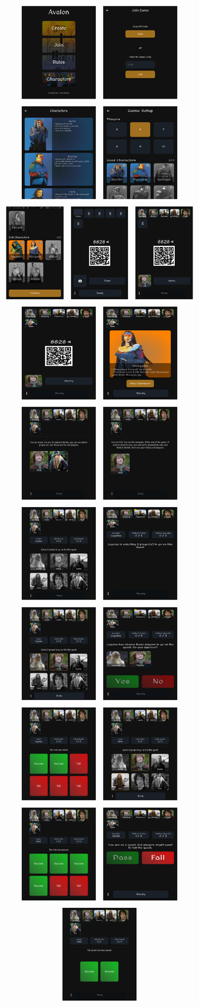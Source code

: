<div style="width: 100%; display: flex; flex-direction: row; flex-wrap: wrap; gap: 20px; justify-content: center; align-items: center;">
  <img src="/screenshots/1.png" style="display: flex; flex: 1; max-width: 200px; height: 250px;">
  <img src="/screenshots/2.png" style="display: flex; flex: 1; max-width: 200px; height: 250px;">
  <img src="/screenshots/3.png" style="display: flex; flex: 1; max-width: 200px; height: 250px;">
  <img src="/screenshots/4.png" style="display: flex; flex: 1; max-width: 200px; height: 250px;">
  <img src="/screenshots/5.png" style="display: flex; flex: 1; max-width: 200px; height: 250px;">
  <img src="/screenshots/6.png" style="display: flex; flex: 1; max-width: 200px; height: 250px;">
  <img src="/screenshots/7.png" style="display: flex; flex: 1; max-width: 200px; height: 250px;">
  <img src="/screenshots/8.png" style="display: flex; flex: 1; max-width: 200px; height: 250px;">
  <img src="/screenshots/9.png" style="display: flex; flex: 1; max-width: 200px; height: 250px;">
  <img src="/screenshots/10.png" style="display: flex; flex: 1; max-width: 200px; height: 250px;">
  <img src="/screenshots/11.png" style="display: flex; flex: 1; max-width: 200px; height: 250px;">
  <img src="/screenshots/12.png" style="display: flex; flex: 1; max-width: 200px; height: 250px;">
  <img src="/screenshots/13.png" style="display: flex; flex: 1; max-width: 200px; height: 250px;">
  <img src="/screenshots/14.png" style="display: flex; flex: 1; max-width: 200px; height: 250px;">
  <img src="/screenshots/15.png" style="display: flex; flex: 1; max-width: 200px; height: 250px;">
  <img src="/screenshots/16.png" style="display: flex; flex: 1; max-width: 200px; height: 250px;">
  <img src="/screenshots/17.png" style="display: flex; flex: 1; max-width: 200px; height: 250px;">
  <img src="/screenshots/18.png" style="display: flex; flex: 1; max-width: 200px; height: 250px;">
  <img src="/screenshots/19.png" style="display: flex; flex: 1; max-width: 200px; height: 250px;">
  <img src="/screenshots/20.png" style="display: flex; flex: 1; max-width: 200px; height: 250px;">
</div>
